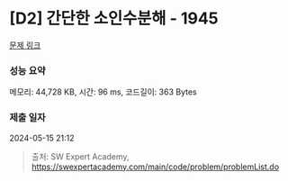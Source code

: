 # [D2] 간단한 소인수분해 - 1945 

[문제 링크](https://swexpertacademy.com/main/code/problem/problemDetail.do?contestProbId=AV5Pl0Q6ANQDFAUq) 

### 성능 요약

메모리: 44,728 KB, 시간: 96 ms, 코드길이: 363 Bytes

### 제출 일자

2024-05-15 21:12



> 출처: SW Expert Academy, https://swexpertacademy.com/main/code/problem/problemList.do